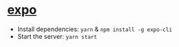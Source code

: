 # [expo](https://docs.expo.dev/get-started/installation/)

- Install dependencies: `yarn` & `npm install -g expo-cli`
- Start the server: `yarn start`

